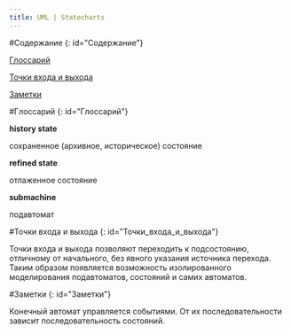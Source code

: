 ```yaml
---
title: UML | Statecharts
---
```


#Содержание
{: id="Содержание"}

[Глоссарий](#Глоссарий)

[Точки входа и выхода](#Точки_входа_и_выхода)

[Заметки](#Заметки)

#Глоссарий
{: id="Глоссарий"}

**history state**

сохраненное (архивное, историческое) состояние

**refined state**

отлаженное состояние

**submachine**

подавтомат

#Точки входа и выхода
{: id="Точки_входа_и_выхода"}

Точки входа и выхода позволяют переходить к подсостоянию, отличному от начального, без явного указания источника перехода. Таким образом появляется возможность изолированного моделирования подавтоматов, состояний и самих автоматов.

#Заметки
{: id="Заметки"}

Конечный автомат управляется событиями. От их последовательности зависит последовательность состояний.
